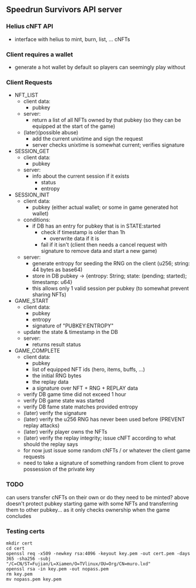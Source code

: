 ## Speedrun Survivors API server

### Helius cNFT API
- interface with helius to mint, burn, list, ... cNFTs

### Client requires a wallet
- generate a hot wallet by default so players can seemingly play without

### Client Requests
- NFT_LIST
  - client data:
    - pubkey
  - server:
    - return a list of all NFTs owned by that pubkey (so they can be equipped at the start of the game)
  - (later)(possible abuse)
    - add the current unixtime and sign the request
    - server checks unixtime is somewhat current; verifies signature
- SESSION_GET
  - client data:
    - pubkey
  - server:
    - info about the current session if it exists
      - status
      - entropy
- SESSION_INIT
  - client data:
    - pubkey (either actual wallet; or some in game generated hot wallet)
  - conditions:
    - if DB has an entry for pubkey that is in STATE:started
      - check if timestamp is older than 1h
        - overwrite data if it is
      - fail if it isn't (client then needs a cancel request with signature to remove data and start a new game)
  - server:
    - generate entropy for seeding the RNG on the client (u256; string: 44 bytes as base64)
    - store in DB pubkey -> {entropy: String; state: (pending; started); timestamp: u64}
    - this allows only 1 valid session per pubkey (to somewhat prevent sharing NFTs)
- GAME_START
  - client data:
    - pubkey
    - entropy
    - signature of "PUBKEY:ENTROPY"
  - update the state & timestamp in the DB
  - server:
    - returns result status
- GAME_COMPLETE
  - client data:
    - pubkey
    - list of equipped NFT ids (hero, items, buffs, ...)
    - the initial RNG bytes
    - the replay data
    - a signature over NFT + RNG + REPLAY data
  - verify DB game time did not exceed 1 hour
  - verify DB game state was started
  - verify DB fame state matches provided entropy
  - (later) verify the signature
  - (later) verify the u256 RNG has never been used before (PREVENT replay attacks)
  - (later) verify player owns the NFTs
  - (later) verify the replay integrity; issue cNFT according to what should the replay says
  - for now just issue some random cNFTs / or whatever the client game requests
  - need to take a signature of something random from client to prove possession of the private key

### TODO
can users transfer cNFTs on their own or do they need to be minted?
above doesn't protect pubkey starting game with some NFTs and transferring them to other pubkey... as it only checks ownership when the game concludes

### Testing certs
```
mkdir cert
cd cert
openssl req -x509 -newkey rsa:4096 -keyout key.pem -out cert.pem -days 365 -sha256 -subj "/C=CN/ST=Fujian/L=Xiamen/O=TVlinux/OU=Org/CN=muro.lxd"
openssl rsa -in key.pem -out nopass.pem
rm key.pem
mv nopass.pem key.pem
```